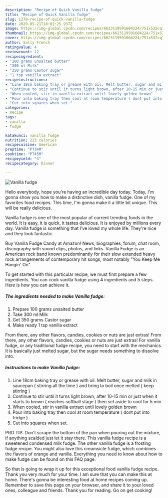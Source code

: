 ```yaml
---
description: "Recipe of Quick Vanilla fudge"
title: "Recipe of Quick Vanilla fudge"
slug: 1278-recipe-of-quick-vanilla-fudge
date: 2020-05-21T18:02:25.937Z
image: https://img-global.cpcdn.com/recipes/6623119591604224/751x532cq70/vanilla-fudge-recipe-main-photo.jpg
thumbnail: https://img-global.cpcdn.com/recipes/6623119591604224/751x532cq70/vanilla-fudge-recipe-main-photo.jpg
cover: https://img-global.cpcdn.com/recipes/6623119591604224/751x532cq70/vanilla-fudge-recipe-main-photo.jpg
author: Sally French
ratingvalue: 4
reviewcount: 12
recipeingredient:
- "100 grams unsalted butter"
- "300 ml Milk"
- "350 grams Castor sugar"
- "1 tsp vanilla extract"
recipeinstructions:
- "Line 18cm baking tray or grease with oil. Melt butter, sugar and milk in saucepan ( stirring all the time ) and bring to boil once melted ( keep stirring )"
- "Continue to stir until it turns light brown, after 10-15 min or just when it starts to brown ( reaches softball stage ) then set aside to cool for 5 min"
- "When cooled, stir in vanilla extract until lovely golden brown"
- "Pour into baking tray then cool at room temperature ( dont put into fridge ) ."
- "Cut into squares when set."
categories:
- Recipe
tags:
- vanilla
- fudge

katakunci: vanilla fudge 
nutrition: 223 calories
recipecuisine: American
preptime: "PT34M"
cooktime: "PT45M"
recipeyield: "3"
recipecategory: Dinner

---
```



![Vanilla fudge](https://img-global.cpcdn.com/recipes/6623119591604224/751x532cq70/vanilla-fudge-recipe-main-photo.jpg)

Hello everybody, hope you're having an incredible day today. Today, I'm gonna show you how to make a distinctive dish, vanilla fudge. One of my favorites food recipes. This time, I'm gonna make it a little bit unique. This will be really delicious.

Vanilla fudge is one of the most popular of current trending foods in the world. It is easy, it is quick, it tastes delicious. It is enjoyed by millions every day. Vanilla fudge is something that I've loved my whole life. They're nice and they look fantastic.

Buy Vanilla Fudge Candy at Amazon! News, biographies, forum, chat room, discography with sound clips, photos, and links. Vanilla Fudge is an American rock band known predominantly for their slow extended heavy rock arrangements of contemporary hit songs, most notably &#34;You Keep Me Hangin&#39; On&#34;.


To get started with this particular recipe, we must first prepare a few ingredients. You can cook vanilla fudge using 4 ingredients and 5 steps. Here is how you can achieve it.

<!--inarticleads1-->

##### The ingredients needed to make Vanilla fudge:

1. Prepare 100 grams unsalted butter
1. Take 300 ml Milk
1. Get 350 grams Castor sugar
1. Make ready 1 tsp vanilla extract


From there, any other flavors, candies, cookies or nuts are just extras! From there, any other flavors, candies, cookies or nuts are just extras! For vanilla fudge, or any traditional fudge recipe, you need to start with the mechanics. It is basically just melted sugar, but the sugar needs something to dissolve into. 

<!--inarticleads2-->

##### Instructions to make Vanilla fudge:

1. Line 18cm baking tray or grease with oil. Melt butter, sugar and milk in saucepan ( stirring all the time ) and bring to boil once melted ( keep stirring )
1. Continue to stir until it turns light brown, after 10-15 min or just when it starts to brown ( reaches softball stage ) then set aside to cool for 5 min
1. When cooled, stir in vanilla extract until lovely golden brown
1. Pour into baking tray then cool at room temperature ( dont put into fridge ) .
1. Cut into squares when set.


PRO TIP: Don&#39;t scrape the bottom of the pan when pouring out the mixture, if anything scalded just let it stay there. This vanilla fudge recipe is a sweetened condensed milk fudge. The other vanilla fudge is a frosting fudge recipe. You might also love this creamsicle fudge, which combines the flavors of orange and vanilla. Everything you need to know about how to make fudge can be found on this FAQ page. 

So that is going to wrap it up for this exceptional food vanilla fudge recipe. Thank you very much for your time. I am sure that you can make this at home. There's gonna be interesting food at home recipes coming up. Remember to save this page on your browser, and share it to your loved ones, colleague and friends. Thank you for reading. Go on get cooking!
